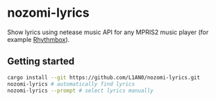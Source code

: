 # nozomi-lyrics

Show lyrics using netease music API for any MPRIS2 music player (for example [Rhythmbox](https://wiki.gnome.org/Apps/Rhythmbox)).



## Getting started

```bash
cargo install --git https://github.com/L1AN0/nozomi-lyrics.git
nozomi-lyrics # automatically find lyrics
nozomi-lyrics --prompt # select lyrics manually
```
